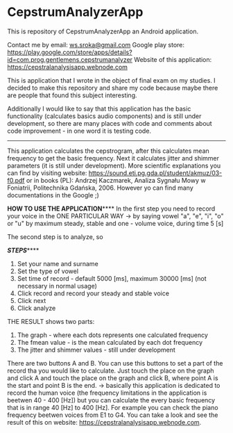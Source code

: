 # CepstrumAnalyzerApp
This is repository of CepstrumAnalyzerApp an Android application.

Contact me by email: ws.sroka@gmail.com
Google play store: https://play.google.com/store/apps/details?id=com.prog.gentlemens.cepstrumanalyzer
Website of this application: https://cepstralanalysisapp.webnode.com

This is application that I wrote in the object of final exam on my studies.
I decided to make this repository and share my code because maybe there are people that found this
subject interesting.

Additionally I would like to say that this application has the basic functionality (calculates basics audio components)
and is still under development, so there are many places with code and comments about code improvement - in one
word it is testing code.
**********************************************************************************************************************

This application calculates the cepstrogram, after this calculates mean frequency to get the basic frequency. Next
it calculates jitter and shimmer parameters (it is still under development). More scientific explanations
you can find by visiting website: https://sound.eti.pg.gda.pl/student/akmuz/03-f0.pdf or in books (PL):	Andrzej Kaczmarek, Analiza Sygnału Mowy w Foniatrii, Politechnika Gdańska, 2006. 
However yo can find many documentations in the Google ;)

**************HOW TO USE THE APPLICATION******************
In the first step you need to record your voice in the ONE PARTICULAR WAY 
-> by saying vowel "a", "e", "i", "o" or "u" by maximum  steady, stable and one - volume voice, during time 5 [s]

The second step is to analyze, so

*********************STEPS*************************
1. Set your name and surname
2. Set the type of vowel
3. Set time of record - default 5000 [ms], maximum 30000 [ms] (not necessary in normal usage)
4. Click record and record your steady and stable voice
5. Click next
6. Click analyze

THE RESULT shows two parts:
1. The graph - where each dots represents one calculated frequency
2. The fmean value - is the mean calculated by each dot frequency
3. The jitter and shimmer values - still under development

There are two buttons A and B. You can use this buttons to set a part of the record tha you would like
to calculate. Just touch the place on the graph and click A and touch the place on the graph and click B,
where point A is the start and point B is the end.
-> basically this application is dedicated to record the human voice (the frequency limitations in the application
is beetwen 40 - 400 [Hz]) but you can calculate the every basic frequency that is in range 40 [Hz] to 400 [Hz].
For example you can check the piano frequency beetwen voices from E1 to G4. You can take a look and see the
result of this on website:  https://cepstralanalysisapp.webnode.com.
